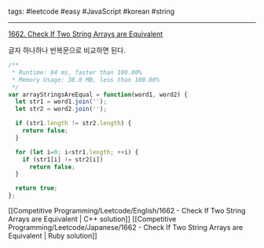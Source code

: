 tags: #leetcode #easy #JavaScript #korean #string

<hr />

[1662. Check If Two String Arrays are Equivalent](https://leetcode.com/problems/check-if-two-string-arrays-are-equivalent/)
    
글자 하나하나 반복문으로 비교하면 된다.

```js
/**
 * Runtime: 84 ms, faster than 100.00%
 * Memory Usage: 38.8 MB, less than 100.00%
 */
var arrayStringsAreEqual = function(word1, word2) {
  let str1 = word1.join('');
  let str2 = word2.join('');

  if (str1.length != str2.length) {
    return false;
  }

  for (let i=0; i<str1.length; ++i) {
    if (str1[i] != str2[i])
      return false;
  }

  return true;
};
```

[[Competitive Programming/Leetcode/English/1662 - Check If Two String Arrays are Equivalent | C++ solution]]
[[Competitive Programming/Leetcode/Japanese/1662 - Check If Two String Arrays are Equivalent | Ruby solution]]